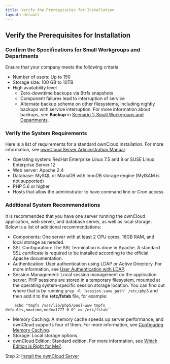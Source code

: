 ```yaml
---
title: Verify the Prerequisites for Installation
layout: default
---
```


## Verify the Prerequisites for Installation

### Confirm the Specifications for Small Workgroups and Departments 
Ensure that your company meets the following criteria: 
* Number of users: Up to 150
* Storage size: 100 GB to 10TB
* High availability level
   * Zero-downtime backups via Btrfs snapshots 
   * Component failures lead to interruption of service 
   * Alternate backup scheme on other filesystems, including nightly backups with service interruption. For more information about backups, see **Backup** in [Scenario 1: Small Workgroups and Departments](https://doc.owncloud.org/server/10.2/admin_manual/installation/deployment_recommendations.html).

### Verify the System Requirements
Here is a list of requirements for a standard ownCloud installation. For more information, see [ownCloud Server Administration Manual](https://doc.owncloud.org/server/10.2/admin_manual/). 
* Operating system: RedHat Enterprise Linux 7.5 and 8 or SUSE Linux Enterprise Server 12
* Web server: Apache 2.4
* Database: MySQL or MariaDB with InnoDB storage engine (MyISAM is not supported)
* PHP 5.6 or higher
* Hosts that allow the administrator to have command line or Cron access

### Additional System Recommendations
It is recommended that you have one server running the ownCloud application, web server, and database server, as well as local storage. Below is a list of additional recommendations:
* Components: One server with at least 2 CPU cores, 16GB RAM, and local storage as needed.
* SSL Configuration:  The SSL termination is done in Apache. A standard SSL certificate is required to be installed according to the official Apache documentation.
* Authentication: User authentication using LDAP or Active Directory. For more information, see [User Authentication with LDAP](https://doc.owncloud.org/server/10.2/admin_manual/configuration/user/user_auth_ldap.html).
* Session Management: Local session management on the application server. PHP sessions are stored in a temporary filesystem, mounted at the operating system-specific session storage location.
You can find out where that is by running `grep -R ‘session.save_path’ /etc/php5` and then add it to the **/etc/fstab** file, for example:
```
    echo "tmpfs /var/lib/php5/pool-www tmpfs defaults,noatime,mode=1777 0 0" >> /etc/fstab``
```
* Memory Caching: A memory cache speeds up server performance, and ownCloud supports four of them. For more information, see [Configuring Memory Caching](https://doc.owncloud.org/server/10.2/admin_manual/configuration/server/caching_configuration.html).
* Storage: Local storage options.
* ownCloud Edition: Standard edition. For more information, see [Which Edition is Right for Me?](https://owncloud.com/standard-or-enterprise/). 

Step 2: [Install the ownCloud Server](./install.html)
